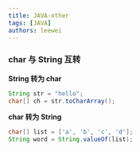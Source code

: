 ```yaml
---
title: JAVA-other
tags: [JAVA]
authors: leewei
---
```




### char 与 String 互转

**String  转为 char**

```java
String str = "hello";
char[] ch = str.toCharArray();
```

**char 转为 String**

```java
char[] list = ['a', 'b', 'c', 'd'];
String word = String.valueOf(list);
```

